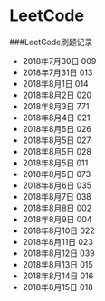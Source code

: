 # LeetCode
###LeetCode刷题记录<br>
* 2018年7月30日  009<br>
* 2018年7月31日  013<br>
* 2018年8月1日   014<br>
* 2018年8月2日   020<br>
* 2018年8月3日   771<br>
* 2018年8月4日   021<br>
* 2018年8月5日   026<br>
* 2018年8月5日   027<br>
* 2018年8月5日   028<br>
* 2018年8月5日   011<br>
* 2018年8月5日   073<br>
* 2018年8月6日   035<br>
* 2018年8月7日   038<br>
* 2018年8月8日   002<br>
* 2018年8月9日   004<br>
* 2018年8月10日  022<br>
* 2018年8月11日  023<br>
* 2018年8月12日  039<br>
* 2018年8月13日  015<br>
* 2018年8月14日  016<br>
* 2018年8月15日  018<br>